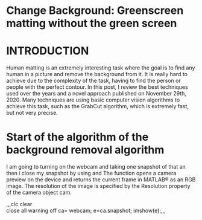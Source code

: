 # Change Background: Greenscreen matting without the green screen

# INTRODUCTION

Human matting is an extremely interesting task where the goal is to find any human in a picture and remove the background from it. It is really hard to achieve due to the complexity of the task, having to find the person or people with the perfect contour. In this post, I review the best techniques used over the years and a novel approach published on November 29th, 2020. Many techniques are using basic computer vision algorithms to achieve this task, such as the GrabCut algorithm, which is extremely fast, but not very precise. 

# Start of the algorithm of the background removal algorithm 

I am going to turning on the webcam and taking one  snapshot of that an then i close my snapshot by using <webcam> and The <snapshot> function opens a camera preview on the device and returns the current frame in MATLAB® as an RGB image. The resolution of the image is specified by the Resolution property of the camera object cam.
  
,,,clc
clear  
close all
warning off
ca= webcam;
e=ca.snapshot;
imshow(e);,,,


